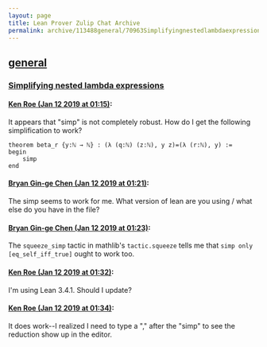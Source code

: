 ```yaml
---
layout: page
title: Lean Prover Zulip Chat Archive 
permalink: archive/113488general/70963Simplifyingnestedlambdaexpressions.html
---
```


## [general](index.html)
### [Simplifying nested lambda expressions](70963Simplifyingnestedlambdaexpressions.html)

#### [Ken Roe (Jan 12 2019 at 01:15)](https://leanprover.zulipchat.com/#narrow/stream/113488-general/topic/Simplifying%20nested%20lambda%20expressions/near/154958159):
It appears that "simp" is not completely robust.  How do I get the following simplification to work?
```lean
theorem beta_r {y:ℕ → ℕ} : (λ (q:ℕ) (z:ℕ), y z)=(λ (r:ℕ), y) :=
begin
    simp
end
```

#### [Bryan Gin-ge Chen (Jan 12 2019 at 01:21)](https://leanprover.zulipchat.com/#narrow/stream/113488-general/topic/Simplifying%20nested%20lambda%20expressions/near/154958482):
The simp seems to work for me. What version of lean are you using / what else do you have in the file?

#### [Bryan Gin-ge Chen (Jan 12 2019 at 01:23)](https://leanprover.zulipchat.com/#narrow/stream/113488-general/topic/Simplifying%20nested%20lambda%20expressions/near/154958593):
The `squeeze_simp` tactic in mathlib's `tactic.squeeze` tells me that `simp only [eq_self_iff_true]` ought to work too.

#### [Ken Roe (Jan 12 2019 at 01:32)](https://leanprover.zulipchat.com/#narrow/stream/113488-general/topic/Simplifying%20nested%20lambda%20expressions/near/154959050):
I'm using Lean 3.4.1.  Should I update?

#### [Ken Roe (Jan 12 2019 at 01:34)](https://leanprover.zulipchat.com/#narrow/stream/113488-general/topic/Simplifying%20nested%20lambda%20expressions/near/154959131):
It does work--I realized I need to type a "," after the "simp" to see the reduction show up in the editor.

